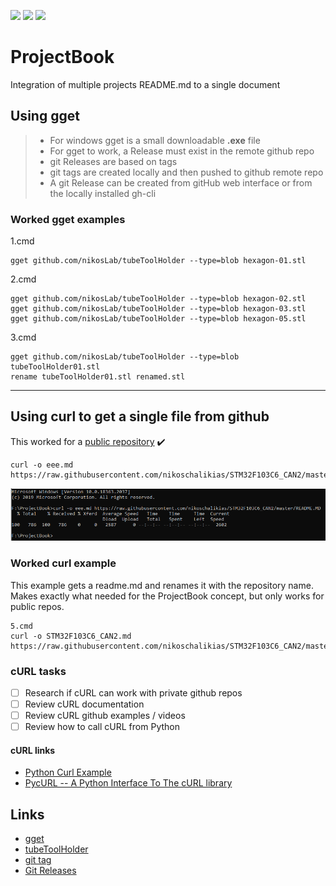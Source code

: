 [![](https://img.shields.io/badge/organization-nikoschalikias-blue.svg)](https://github.com/nikoschalikias) 
[![](https://img.shields.io/badge/remote-ProjectBook-green.svg)](https://github.com/nikoschalikias/ProjectBook) 
[![](https://img.shields.io/badge/local-F:\ProjectBook-orange.svg)](https://github.com/iotmodular) 



# ProjectBook


Integration of multiple projects README.md to a single document

## Using gget
> *  For windows gget is a small downloadable **.exe** file
> *  For gget to work, a Release must exist in the remote github repo
> *  git Releases are based on tags  
> *  git tags are created locally and then pushed to github remote repo  
> *  A git Release can be created from gitHub web interface or from the locally installed gh-cli


### Worked gget examples

1.cmd
```
gget github.com/nikosLab/tubeToolHolder --type=blob hexagon-01.stl
```

2.cmd
```
gget github.com/nikosLab/tubeToolHolder --type=blob hexagon-02.stl
gget github.com/nikosLab/tubeToolHolder --type=blob hexagon-03.stl
gget github.com/nikosLab/tubeToolHolder --type=blob hexagon-05.stl
```

3.cmd
```
gget github.com/nikosLab/tubeToolHolder --type=blob tubeToolHolder01.stl
rename tubeToolHolder01.stl renamed.stl
```

----

## Using curl to get a single file from github

This worked for a [public repository](https://github.com/nikoschalikias/STM32F103C6_CAN2) :heavy_check_mark: 

```
curl -o eee.md  https://raw.githubusercontent.com/nikoschalikias/STM32F103C6_CAN2/master/README.MD
```

<p align="center">
<img
src="img/01.PNG"
width = 900
/>
</p>

### Worked curl example


This example gets a readme.md and renames it with the repository name.  
Makes exactly what needed for the ProjectBook concept, but only works for public repos.


```
5.cmd
curl -o STM32F103C6_CAN2.md  https://raw.githubusercontent.com/nikoschalikias/STM32F103C6_CAN2/master/README.MD
```

### cURL tasks

- [ ] Research if cURL can work with private github repos
- [ ] Review cURL documentation
- [ ] Review cURL github examples / videos
- [ ] Review how to call cURL from Python

#### cURL links
* [Python Curl Example](https://linuxhint.com/python-curl-example/)
* [PycURL -- A Python Interface To The cURL library](https://github.com/pycurl/pycurl)


## Links

*  [gget](https://gget.io/#install)
*  [tubeToolHolder](https://github.com/nikosLab/tubeToolHolder)
*  [git  tag](https://git-scm.com/book/en/v2/Git-Basics-Tagging)
*  [Git Releases](https://docs.github.com/en/repositories/releasing-projects-on-github/about-releases)
